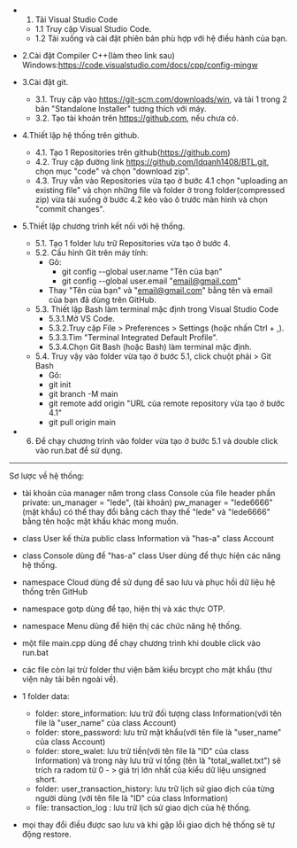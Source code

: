 - 1. Tải Visual Studio Code
  - 1.1 Truy cập Visual Studio Code.
  - 1.2 Tải xuống và cài đặt phiên bản phù hợp với hệ điều hành của bạn.

- 2.Cài đặt Compiler C++(làm theo link sau) Windows:https://code.visualstudio.com/docs/cpp/config-mingw

- 3.Cài đặt git.
  - 3.1. Truy cập vào https://git-scm.com/downloads/win, và tải 1 trong 2 bản "Standalone Installer" tương thích với máy.
  - 3.2. Tạo tài khoản trên https://github.com, nếu chưa có.

- 4.Thiết lập hệ thống trên github.
  - 4.1. Tạo 1 Repositories trên github(https://github.com)
  - 4.2. Truy cập đường link https://github.com/ldqanh1408/BTL.git, chọn mục "code" và chọn "download zip".
  - 4.3. Truy vẫn vào Repositories vừa tạo ở bước 4.1 chọn "uploading an existing file" và chọn những file và folder ở trong folder(compressed zip) vừa tải xuống ở bước 4.2 kéo vào ô trước màn hình và chọn "commit changes".

- 5.Thiết lập chương trình kết nối với hệ thống.
  - 5.1. Tạo 1 folder lưu trữ Repositories vừa tạo ở bước 4.
  - 5.2. Cấu hình Git trên máy tính:
    - Gõ:
      - git config --global user.name "Tên của bạn"
      - git config --global user.email "email@gmail.com"
    - Thay "Tên của bạn" và "email@gmail.com" bằng tên và email của bạn đã dùng trên GitHub.
  - 5.3. Thiết lập Bash làm terminal mặc định trong Visual Studio Code
      - 5.3.1.Mở VS Code.
      - 5.3.2.Truy cập File > Preferences > Settings (hoặc nhấn Ctrl + ,).  
      - 5.3.3.Tìm "Terminal Integrated Default Profile".
      - 5.3.4.Chọn Git Bash (hoặc Bash) làm terminal mặc định.
   - 5.4. Truy vậy vào folder vừa tạo ở bước 5.1, click chuột phải > Git Bash
      - Gõ:
       - git init
       - git branch -M main
       - git remote add origin "URL của remote repository vừa tạo ở bước 4.1"
       - git pull origin main

- 6. Để chạy chương trình vào folder vừa tạo ở bước 5.1 và double click vào run.bat để sử dụng.

-----------------------------------------------------------------------------------------------------------------------------------------------------------

Sơ lược về hệ thống:
- tài khoản của manager năm trong class Console của file header phần private: 
	un_manager = "lede", (tài khoản)
	pw_manager = "lede6666" (mật khẩu)
có thể thay đổi bằng cách thay thế "lede" và "lede6666" bằng tên hoặc mật khẩu khác mong muốn.

- class User kế thừa public class Information và "has-a" class Account
- class Console dùng để "has-a" class User dùng để thực hiện các năng hệ thống.
- namespace Cloud dùng để sử dụng để sao lưu và phục hồi dữ liệu hệ thống trên GitHub
- namespace gotp dùng để tạo, hiện thị và xác thực OTP.
- namespace Menu dùng để hiện thị các chức năng hệ thống.
- một file main.cpp dùng để chạy chương trình khi double click vào run.bat
- các file còn lại trừ folder thư viện băm kiểu brcypt cho mật khẩu (thư viện này tải bên ngoài về).
- 1 folder data:
	- folder: store_information: lưu trữ đối tượng class Information(với tên file là "user_name" của class Account)
	- folder: store_password: lưu trữ mật khẩu(với tên file là "user_name" của class Account)
	- folder: store_walet: lưu trữ tiền(với tên file là "ID" của class Information) và trong này lưu trữ ví tổng (tên là "total_wallet.txt") sẽ trích ra radom từ 0 - > giá trị lớn nhất 	của kiểu dữ liệu unsigned short.
	- folder: user_transaction_history: lưu trữ lịch sử giao dịch của từng người dùng (với tên file là "ID" của class Information)
	- file: transaction_log : lưu trữ lịch sử giao dịch của hệ thống.
- mọi thay đổi điều được sao lưu và khi gặp lỗi giao dịch hệ thống sẽ tự động restore.



  

